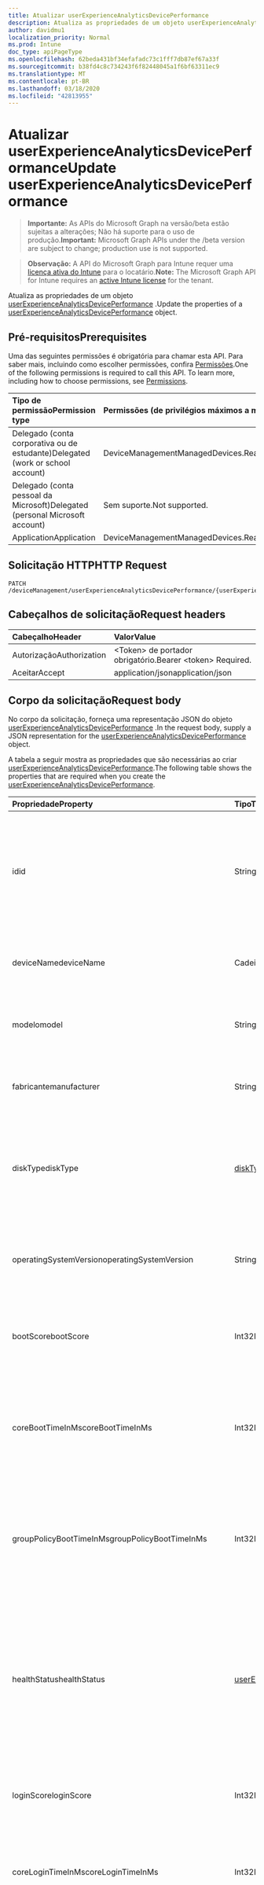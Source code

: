 ```yaml
---
title: Atualizar userExperienceAnalyticsDevicePerformance
description: Atualiza as propriedades de um objeto userExperienceAnalyticsDevicePerformance.
author: davidmu1
localization_priority: Normal
ms.prod: Intune
doc_type: apiPageType
ms.openlocfilehash: 62beda431bf34efafadc73c1fff7db87ef67a33f
ms.sourcegitcommit: b38fd4c8c734243f6f82448045a1f6bf63311ec9
ms.translationtype: MT
ms.contentlocale: pt-BR
ms.lasthandoff: 03/18/2020
ms.locfileid: "42813955"
---
```

# <a name="update-userexperienceanalyticsdeviceperformance"></a><span data-ttu-id="b7c8f-103">Atualizar userExperienceAnalyticsDevicePerformance</span><span class="sxs-lookup"><span data-stu-id="b7c8f-103">Update userExperienceAnalyticsDevicePerformance</span></span>

> <span data-ttu-id="b7c8f-104">**Importante:** As APIs do Microsoft Graph na versão/beta estão sujeitas a alterações; Não há suporte para o uso de produção.</span><span class="sxs-lookup"><span data-stu-id="b7c8f-104">**Important:** Microsoft Graph APIs under the /beta version are subject to change; production use is not supported.</span></span>

> <span data-ttu-id="b7c8f-105">**Observação:** A API do Microsoft Graph para Intune requer uma [licença ativa do Intune](https://go.microsoft.com/fwlink/?linkid=839381) para o locatário.</span><span class="sxs-lookup"><span data-stu-id="b7c8f-105">**Note:** The Microsoft Graph API for Intune requires an [active Intune license](https://go.microsoft.com/fwlink/?linkid=839381) for the tenant.</span></span>

<span data-ttu-id="b7c8f-106">Atualiza as propriedades de um objeto [userExperienceAnalyticsDevicePerformance](../resources/intune-devices-userexperienceanalyticsdeviceperformance.md) .</span><span class="sxs-lookup"><span data-stu-id="b7c8f-106">Update the properties of a [userExperienceAnalyticsDevicePerformance](../resources/intune-devices-userexperienceanalyticsdeviceperformance.md) object.</span></span>

## <a name="prerequisites"></a><span data-ttu-id="b7c8f-107">Pré-requisitos</span><span class="sxs-lookup"><span data-stu-id="b7c8f-107">Prerequisites</span></span>
<span data-ttu-id="b7c8f-p101">Uma das seguintes permissões é obrigatória para chamar esta API. Para saber mais, incluindo como escolher permissões, confira [Permissões](/graph/permissions-reference).</span><span class="sxs-lookup"><span data-stu-id="b7c8f-p101">One of the following permissions is required to call this API. To learn more, including how to choose permissions, see [Permissions](/graph/permissions-reference).</span></span>

|<span data-ttu-id="b7c8f-110">Tipo de permissão</span><span class="sxs-lookup"><span data-stu-id="b7c8f-110">Permission type</span></span>|<span data-ttu-id="b7c8f-111">Permissões (de privilégios máximos a mínimos)</span><span class="sxs-lookup"><span data-stu-id="b7c8f-111">Permissions (from most to least privileged)</span></span>|
|:---|:---|
|<span data-ttu-id="b7c8f-112">Delegado (conta corporativa ou de estudante)</span><span class="sxs-lookup"><span data-stu-id="b7c8f-112">Delegated (work or school account)</span></span>|<span data-ttu-id="b7c8f-113">DeviceManagementManagedDevices.ReadWrite.All</span><span class="sxs-lookup"><span data-stu-id="b7c8f-113">DeviceManagementManagedDevices.ReadWrite.All</span></span>|
|<span data-ttu-id="b7c8f-114">Delegado (conta pessoal da Microsoft)</span><span class="sxs-lookup"><span data-stu-id="b7c8f-114">Delegated (personal Microsoft account)</span></span>|<span data-ttu-id="b7c8f-115">Sem suporte.</span><span class="sxs-lookup"><span data-stu-id="b7c8f-115">Not supported.</span></span>|
|<span data-ttu-id="b7c8f-116">Application</span><span class="sxs-lookup"><span data-stu-id="b7c8f-116">Application</span></span>|<span data-ttu-id="b7c8f-117">DeviceManagementManagedDevices.ReadWrite.All</span><span class="sxs-lookup"><span data-stu-id="b7c8f-117">DeviceManagementManagedDevices.ReadWrite.All</span></span>|

## <a name="http-request"></a><span data-ttu-id="b7c8f-118">Solicitação HTTP</span><span class="sxs-lookup"><span data-stu-id="b7c8f-118">HTTP Request</span></span>
<!-- {
  "blockType": "ignored"
}
-->
``` http
PATCH /deviceManagement/userExperienceAnalyticsDevicePerformance/{userExperienceAnalyticsDevicePerformanceId}
```

## <a name="request-headers"></a><span data-ttu-id="b7c8f-119">Cabeçalhos de solicitação</span><span class="sxs-lookup"><span data-stu-id="b7c8f-119">Request headers</span></span>
|<span data-ttu-id="b7c8f-120">Cabeçalho</span><span class="sxs-lookup"><span data-stu-id="b7c8f-120">Header</span></span>|<span data-ttu-id="b7c8f-121">Valor</span><span class="sxs-lookup"><span data-stu-id="b7c8f-121">Value</span></span>|
|:---|:---|
|<span data-ttu-id="b7c8f-122">Autorização</span><span class="sxs-lookup"><span data-stu-id="b7c8f-122">Authorization</span></span>|<span data-ttu-id="b7c8f-123">&lt;Token&gt; de portador obrigatório.</span><span class="sxs-lookup"><span data-stu-id="b7c8f-123">Bearer &lt;token&gt; Required.</span></span>|
|<span data-ttu-id="b7c8f-124">Aceitar</span><span class="sxs-lookup"><span data-stu-id="b7c8f-124">Accept</span></span>|<span data-ttu-id="b7c8f-125">application/json</span><span class="sxs-lookup"><span data-stu-id="b7c8f-125">application/json</span></span>|

## <a name="request-body"></a><span data-ttu-id="b7c8f-126">Corpo da solicitação</span><span class="sxs-lookup"><span data-stu-id="b7c8f-126">Request body</span></span>
<span data-ttu-id="b7c8f-127">No corpo da solicitação, forneça uma representação JSON do objeto [userExperienceAnalyticsDevicePerformance](../resources/intune-devices-userexperienceanalyticsdeviceperformance.md) .</span><span class="sxs-lookup"><span data-stu-id="b7c8f-127">In the request body, supply a JSON representation for the [userExperienceAnalyticsDevicePerformance](../resources/intune-devices-userexperienceanalyticsdeviceperformance.md) object.</span></span>

<span data-ttu-id="b7c8f-128">A tabela a seguir mostra as propriedades que são necessárias ao criar [userExperienceAnalyticsDevicePerformance](../resources/intune-devices-userexperienceanalyticsdeviceperformance.md).</span><span class="sxs-lookup"><span data-stu-id="b7c8f-128">The following table shows the properties that are required when you create the [userExperienceAnalyticsDevicePerformance](../resources/intune-devices-userexperienceanalyticsdeviceperformance.md).</span></span>

|<span data-ttu-id="b7c8f-129">Propriedade</span><span class="sxs-lookup"><span data-stu-id="b7c8f-129">Property</span></span>|<span data-ttu-id="b7c8f-130">Tipo</span><span class="sxs-lookup"><span data-stu-id="b7c8f-130">Type</span></span>|<span data-ttu-id="b7c8f-131">Descrição</span><span class="sxs-lookup"><span data-stu-id="b7c8f-131">Description</span></span>|
|:---|:---|:---|
|<span data-ttu-id="b7c8f-132">id</span><span class="sxs-lookup"><span data-stu-id="b7c8f-132">id</span></span>|<span data-ttu-id="b7c8f-133">String</span><span class="sxs-lookup"><span data-stu-id="b7c8f-133">String</span></span>|<span data-ttu-id="b7c8f-134">O identificador exclusivo do dispositivo de desempenho de inicialização do dispositivo de análise de experiência do usuário.</span><span class="sxs-lookup"><span data-stu-id="b7c8f-134">The unique identifier of the user experience analytics device boot performance device.</span></span>|
|<span data-ttu-id="b7c8f-135">deviceName</span><span class="sxs-lookup"><span data-stu-id="b7c8f-135">deviceName</span></span>|<span data-ttu-id="b7c8f-136">Cadeia de caracteres</span><span class="sxs-lookup"><span data-stu-id="b7c8f-136">String</span></span>|<span data-ttu-id="b7c8f-137">O nome do dispositivo de análise da experiência do usuário.</span><span class="sxs-lookup"><span data-stu-id="b7c8f-137">The user experience analytics device name.</span></span>|
|<span data-ttu-id="b7c8f-138">modelo</span><span class="sxs-lookup"><span data-stu-id="b7c8f-138">model</span></span>|<span data-ttu-id="b7c8f-139">String</span><span class="sxs-lookup"><span data-stu-id="b7c8f-139">String</span></span>|<span data-ttu-id="b7c8f-140">O modelo de dispositivo de análise da experiência do usuário.</span><span class="sxs-lookup"><span data-stu-id="b7c8f-140">The user experience analytics device model.</span></span>|
|<span data-ttu-id="b7c8f-141">fabricante</span><span class="sxs-lookup"><span data-stu-id="b7c8f-141">manufacturer</span></span>|<span data-ttu-id="b7c8f-142">String</span><span class="sxs-lookup"><span data-stu-id="b7c8f-142">String</span></span>|<span data-ttu-id="b7c8f-143">O fabricante do dispositivo de análise da experiência do usuário.</span><span class="sxs-lookup"><span data-stu-id="b7c8f-143">The user experience analytics device manufacturer.</span></span>|
|<span data-ttu-id="b7c8f-144">diskType</span><span class="sxs-lookup"><span data-stu-id="b7c8f-144">diskType</span></span>|[<span data-ttu-id="b7c8f-145">diskType</span><span class="sxs-lookup"><span data-stu-id="b7c8f-145">diskType</span></span>](../resources/intune-devices-disktype.md)|<span data-ttu-id="b7c8f-146">O tipo de disco do dispositivo de análise da experiência do usuário.</span><span class="sxs-lookup"><span data-stu-id="b7c8f-146">The user experience analytics device disk type.</span></span> <span data-ttu-id="b7c8f-147">Os valores possíveis são: `unkown`, `hdd`, `ssd`.</span><span class="sxs-lookup"><span data-stu-id="b7c8f-147">Possible values are: `unkown`, `hdd`, `ssd`.</span></span>|
|<span data-ttu-id="b7c8f-148">operatingSystemVersion</span><span class="sxs-lookup"><span data-stu-id="b7c8f-148">operatingSystemVersion</span></span>|<span data-ttu-id="b7c8f-149">String</span><span class="sxs-lookup"><span data-stu-id="b7c8f-149">String</span></span>|<span data-ttu-id="b7c8f-150">A versão do sistema operacional do dispositivo de análise da experiência do usuário.</span><span class="sxs-lookup"><span data-stu-id="b7c8f-150">The user experience analytics device Operating System version.</span></span>|
|<span data-ttu-id="b7c8f-151">bootScore</span><span class="sxs-lookup"><span data-stu-id="b7c8f-151">bootScore</span></span>|<span data-ttu-id="b7c8f-152">Int32</span><span class="sxs-lookup"><span data-stu-id="b7c8f-152">Int32</span></span>|<span data-ttu-id="b7c8f-153">A pontuação de inicialização do dispositivo de análise da experiência do usuário.</span><span class="sxs-lookup"><span data-stu-id="b7c8f-153">The user experience analytics device boot score.</span></span>|
|<span data-ttu-id="b7c8f-154">coreBootTimeInMs</span><span class="sxs-lookup"><span data-stu-id="b7c8f-154">coreBootTimeInMs</span></span>|<span data-ttu-id="b7c8f-155">Int32</span><span class="sxs-lookup"><span data-stu-id="b7c8f-155">Int32</span></span>|<span data-ttu-id="b7c8f-156">O tempo de inicialização do núcleo do dispositivo de análise da experiência do usuário em milissegundos.</span><span class="sxs-lookup"><span data-stu-id="b7c8f-156">The user experience analytics device core boot time in milliseconds.</span></span>|
|<span data-ttu-id="b7c8f-157">groupPolicyBootTimeInMs</span><span class="sxs-lookup"><span data-stu-id="b7c8f-157">groupPolicyBootTimeInMs</span></span>|<span data-ttu-id="b7c8f-158">Int32</span><span class="sxs-lookup"><span data-stu-id="b7c8f-158">Int32</span></span>|<span data-ttu-id="b7c8f-159">O tempo de inicialização da política de grupo do dispositivo de análise da experiência do usuário em milissegundos.</span><span class="sxs-lookup"><span data-stu-id="b7c8f-159">The user experience analytics device group policy boot time in milliseconds.</span></span>|
|<span data-ttu-id="b7c8f-160">healthStatus</span><span class="sxs-lookup"><span data-stu-id="b7c8f-160">healthStatus</span></span>|[<span data-ttu-id="b7c8f-161">userExperienceAnalyticsHealthState</span><span class="sxs-lookup"><span data-stu-id="b7c8f-161">userExperienceAnalyticsHealthState</span></span>](../resources/intune-devices-userexperienceanalyticshealthstate.md)|<span data-ttu-id="b7c8f-162">O estado de integridade do dispositivo de análise da experiência do usuário.</span><span class="sxs-lookup"><span data-stu-id="b7c8f-162">The health state of the user experience analytics device.</span></span> <span data-ttu-id="b7c8f-163">Os valores possíveis são: `unknown`, `insufficientData`, `needsAttention`, `meetingGoals`.</span><span class="sxs-lookup"><span data-stu-id="b7c8f-163">Possible values are: `unknown`, `insufficientData`, `needsAttention`, `meetingGoals`.</span></span>|
|<span data-ttu-id="b7c8f-164">loginScore</span><span class="sxs-lookup"><span data-stu-id="b7c8f-164">loginScore</span></span>|<span data-ttu-id="b7c8f-165">Int32</span><span class="sxs-lookup"><span data-stu-id="b7c8f-165">Int32</span></span>|<span data-ttu-id="b7c8f-166">O placar de logon do dispositivo de análise da experiência do usuário.</span><span class="sxs-lookup"><span data-stu-id="b7c8f-166">The user experience analytics device login score.</span></span>|
|<span data-ttu-id="b7c8f-167">coreLoginTimeInMs</span><span class="sxs-lookup"><span data-stu-id="b7c8f-167">coreLoginTimeInMs</span></span>|<span data-ttu-id="b7c8f-168">Int32</span><span class="sxs-lookup"><span data-stu-id="b7c8f-168">Int32</span></span>|<span data-ttu-id="b7c8f-169">O tempo de logon do dispositivo de análise da experiência do usuário em milissegundos.</span><span class="sxs-lookup"><span data-stu-id="b7c8f-169">The user experience analytics device core login time in milliseconds.</span></span>|
|<span data-ttu-id="b7c8f-170">groupPolicyLoginTimeInMs</span><span class="sxs-lookup"><span data-stu-id="b7c8f-170">groupPolicyLoginTimeInMs</span></span>|<span data-ttu-id="b7c8f-171">Int32</span><span class="sxs-lookup"><span data-stu-id="b7c8f-171">Int32</span></span>|<span data-ttu-id="b7c8f-172">O tempo de logon da política de grupo do dispositivo de análise da experiência do usuário em milissegundos.</span><span class="sxs-lookup"><span data-stu-id="b7c8f-172">The user experience analytics device group policy login time in milliseconds.</span></span>|
|<span data-ttu-id="b7c8f-173">deviceCount</span><span class="sxs-lookup"><span data-stu-id="b7c8f-173">deviceCount</span></span>|<span data-ttu-id="b7c8f-174">Int64</span><span class="sxs-lookup"><span data-stu-id="b7c8f-174">Int64</span></span>|<span data-ttu-id="b7c8f-175">Contagem de dispositivos resumida da análise de experiência do usuário.</span><span class="sxs-lookup"><span data-stu-id="b7c8f-175">User experience analytics summarized device count.</span></span>|
|<span data-ttu-id="b7c8f-176">responsiveDesktopTimeInMs</span><span class="sxs-lookup"><span data-stu-id="b7c8f-176">responsiveDesktopTimeInMs</span></span>|<span data-ttu-id="b7c8f-177">Int32</span><span class="sxs-lookup"><span data-stu-id="b7c8f-177">Int32</span></span>|<span data-ttu-id="b7c8f-178">O tempo de resposta da análise da experiência do usuário em milissegundos.</span><span class="sxs-lookup"><span data-stu-id="b7c8f-178">The user experience analytics responsive desktop time in milliseconds.</span></span>|



## <a name="response"></a><span data-ttu-id="b7c8f-179">Resposta</span><span class="sxs-lookup"><span data-stu-id="b7c8f-179">Response</span></span>
<span data-ttu-id="b7c8f-180">Se tiver êxito, este método retornará `200 OK` um código de resposta e um objeto [userExperienceAnalyticsDevicePerformance](../resources/intune-devices-userexperienceanalyticsdeviceperformance.md) atualizado no corpo da resposta.</span><span class="sxs-lookup"><span data-stu-id="b7c8f-180">If successful, this method returns a `200 OK` response code and an updated [userExperienceAnalyticsDevicePerformance](../resources/intune-devices-userexperienceanalyticsdeviceperformance.md) object in the response body.</span></span>

## <a name="example"></a><span data-ttu-id="b7c8f-181">Exemplo</span><span class="sxs-lookup"><span data-stu-id="b7c8f-181">Example</span></span>

### <a name="request"></a><span data-ttu-id="b7c8f-182">Solicitação</span><span class="sxs-lookup"><span data-stu-id="b7c8f-182">Request</span></span>
<span data-ttu-id="b7c8f-183">Este é um exemplo da solicitação.</span><span class="sxs-lookup"><span data-stu-id="b7c8f-183">Here is an example of the request.</span></span>
``` http
PATCH https://graph.microsoft.com/beta/deviceManagement/userExperienceAnalyticsDevicePerformance/{userExperienceAnalyticsDevicePerformanceId}
Content-type: application/json
Content-length: 529

{
  "@odata.type": "#microsoft.graph.userExperienceAnalyticsDevicePerformance",
  "deviceName": "Device Name value",
  "model": "Model value",
  "manufacturer": "Manufacturer value",
  "diskType": "hdd",
  "operatingSystemVersion": "Operating System Version value",
  "bootScore": 9,
  "coreBootTimeInMs": 0,
  "groupPolicyBootTimeInMs": 7,
  "healthStatus": "insufficientData",
  "loginScore": 10,
  "coreLoginTimeInMs": 1,
  "groupPolicyLoginTimeInMs": 8,
  "deviceCount": 11,
  "responsiveDesktopTimeInMs": 9
}
```

### <a name="response"></a><span data-ttu-id="b7c8f-184">Resposta</span><span class="sxs-lookup"><span data-stu-id="b7c8f-184">Response</span></span>
<span data-ttu-id="b7c8f-p104">Veja a seguir um exemplo da resposta. Observação: o objeto response mostrado aqui pode estar truncado por motivos de concisão. Todas as propriedades serão retornadas de uma chamada real.</span><span class="sxs-lookup"><span data-stu-id="b7c8f-p104">Here is an example of the response. Note: The response object shown here may be truncated for brevity. All of the properties will be returned from an actual call.</span></span>
``` http
HTTP/1.1 200 OK
Content-Type: application/json
Content-Length: 578

{
  "@odata.type": "#microsoft.graph.userExperienceAnalyticsDevicePerformance",
  "id": "852ae826-e826-852a-26e8-2a8526e82a85",
  "deviceName": "Device Name value",
  "model": "Model value",
  "manufacturer": "Manufacturer value",
  "diskType": "hdd",
  "operatingSystemVersion": "Operating System Version value",
  "bootScore": 9,
  "coreBootTimeInMs": 0,
  "groupPolicyBootTimeInMs": 7,
  "healthStatus": "insufficientData",
  "loginScore": 10,
  "coreLoginTimeInMs": 1,
  "groupPolicyLoginTimeInMs": 8,
  "deviceCount": 11,
  "responsiveDesktopTimeInMs": 9
}
```




